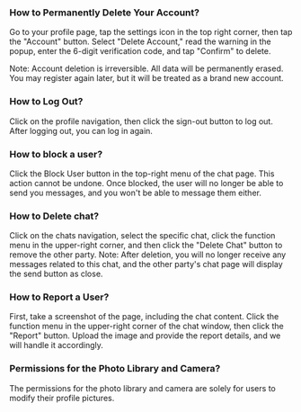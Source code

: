 ### How to Permanently Delete Your Account?
Go to your profile page, tap the settings icon in the top right corner, then tap the "Account" button. Select "Delete Account," read the warning in the popup, enter the 6-digit verification code, and tap "Confirm" to delete.

Note: Account deletion is irreversible. All data will be permanently erased. You may register again later, but it will be treated as a brand new account.


### How to Log Out?
Click on the profile navigation, then click the sign-out button to log out. After logging out, you can log in again.

### ​​How to block a user?​​
Click the ​​Block User​​ button in the top-right menu of the chat page. This action ​​cannot be undone​​. Once blocked, the user will no longer be able to send you messages, and you won't be able to message them either.

### How to Delete chat?
Click on the chats navigation, select the specific chat, click the function menu in the upper-right corner, and then click the "Delete Chat" button to remove the other party.
Note: After deletion, you will no longer receive any messages related to this chat, and the other party's chat page will display the send button as close.

### How to Report a User?
First, take a screenshot of the page, including the chat content. Click the function menu in the upper-right corner of the chat window, then click the "Report" button. Upload the image and provide the report details, and we will handle it accordingly.

### Permissions for the Photo Library and Camera?
The permissions for the photo library and camera are solely for users to modify their profile pictures.